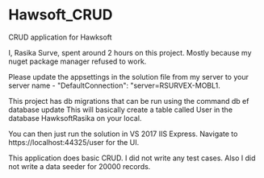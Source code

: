 # Hawsoft_CRUD
CRUD application for Hawksoft

I, Rasika Surve, spent around 2 hours on this project. Mostly because my nuget package manager refused to work.

Please update the appsettings in the solution file from my server to your server name - "DefaultConnection": "server=RSURVEX-MOBL1.

This project has db migrations that can be run using the command
db ef database update
This will basically create a table called User in the database HawksoftRasika on your local.

You can then just run the solution in VS 2017 IIS Express. Navigate to https://localhost:44325/user for the UI.

This application does basic CRUD. 
I did not write any test cases. Also I did not write a data seeder for 20000 records.
